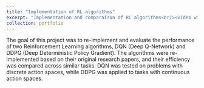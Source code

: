 ```yaml
---
title: "Implementation of RL algorithms"
excerpt: "Implementation and comparaison of RL algorithms<br/><video width='480' height='360' autoplay muted loop><source src='/images/CarRacing-v3.mp4' type='video/mp4'></video>"
collection: portfolio
---
```


The goal of this project was to re-implement and evaluate the performance of two Reinforcement Learning algorithms, DQN (Deep Q-Network) and DDPG (Deep Deterministic Policy Gradient). The algorithms were re-implemented based on their original research papers, and their efficiency was compared across similar tasks. DQN was tested on problems with discrete action spaces, while DDPG was applied to tasks with continuous action spaces.
